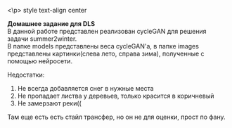 <\p> style text-align center <p> **Домашнее задание для DLS**  
В данной работе представлен реализован cycleGAN для решения задачи summer2winter.  
В папке models представлены веса cycleGAN'a, в папке images представлены картинки(слева лето, справа зима), полученные с помощью нейросети.  

Недостатки:
  1) Не всегда добавляется снег в нужные места
  2) Не пропадает листва у деревьев, только красится в коричневый
  3) Не замерзают реки((
  
  
Там еще есть есть стайл трансфер, но он не для оценки, прост по фану.
